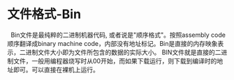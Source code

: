 # 文件格式-Bin
&nbsp;&nbsp;Bin文件是最纯粹的二进制机器代码, 或者说是"顺序格式"。按照assembly code顺序翻译成binary machine code，内部没有地址标记。Bin是直接的内存映象表示，二进制文件大小即为文件所包含的数据的实际大小。 BIN文件就是直接的二进制文件，一般用编程器烧写时从00开始，而如果下载运行，则下载到编译时的地址即可。可以直接在裸机上运行。